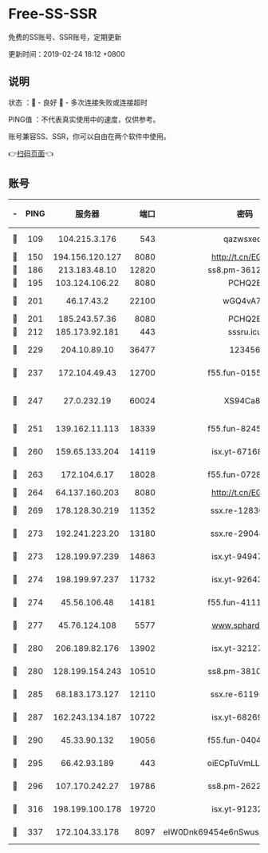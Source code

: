 # Free-SS-SSR

免费的SS账号、SSR账号，定期更新

更新时间：2019-02-24 18:12 +0800

## 说明

状态     ：🙂 - 良好 🙁 - 多次连接失败或连接超时

PING值   ：不代表真实使用中的速度，仅供参考。

账号兼容SS、SSR，你可以自由在两个软件中使用。

👉[扫码页面](https://liesauer.github.io/free-ss-ssr.github.io/)👈

## 账号

|-|PING|服务器|端口|密码|加密方式|区域|
|:----:|:----:|:-----:|-----:|:----:|:----:|:----:|
|🙂|109|104.215.3.176|543|qazwsxedc|aes-256-gcm|JP|
|🙂|150|194.156.120.127|8080|http://t.cn/EGJIyrl|rc4-md5|RU|
|🙂|186|213.183.48.10|12820|ss8.pm-36124269|rc4-md5|RU|
|🙂|195|103.124.106.22|8080|PCHQ2E|rc4-md5|US|
|🙂|201|46.17.43.2|22100|wGQ4vA7D|aes-256-gcm|RU|
|🙂|201|185.243.57.36|8080|PCHQ2E|rc4-md5|US|
|🙂|212|185.173.92.181|443|sssru.icu|rc4-md5|RU|
|🙂|229|204.10.89.10|36477|123456|aes-256-cfb|US|
|🙂|237|172.104.49.43|12700|f55.fun-01558008|aes-256-cfb|SG|
|🙂|247|27.0.232.19|60024|XS94Ca8K|xchacha20-ietf-poly1305|HK|
|🙂|251|139.162.11.113|18339|f55.fun-82455292|aes-256-cfb|SG|
|🙂|260|159.65.133.204|14119|isx.yt-67168990|aes-256-cfb|SG|
|🙂|263|172.104.6.17|18028|f55.fun-07282375|aes-256-cfb|US|
|🙂|264|64.137.160.203|8080|http://t.cn/EGJIyrl|rc4-md5|CA|
|🙂|269|178.128.30.219|11352|ssx.re-12830848|aes-256-cfb|SG|
|🙂|273|192.241.223.20|13180|ssx.re-29048876|aes-256-cfb|US|
|🙂|273|128.199.97.239|14863|isx.yt-94947792|aes-256-cfb|SG|
|🙂|274|198.199.97.237|11732|isx.yt-92643229|aes-256-cfb|US|
|🙂|274|45.56.106.48|14181|f55.fun-41115808|aes-256-cfb|US|
|🙂|277|45.76.124.108|5577|www.sphard.com|aes-256-cfb|AU|
|🙂|280|206.189.82.176|13902|isx.yt-32127764|aes-256-cfb|SG|
|🙂|280|128.199.154.243|10510|ss8.pm-38103435|aes-256-cfb|SG|
|🙂|285|68.183.173.127|12110|ssx.re-61195437|aes-256-cfb|US|
|🙂|287|162.243.134.187|10722|isx.yt-68269758|aes-256-cfb|US|
|🙂|290|45.33.90.132|19056|f55.fun-04047720|aes-256-cfb|US|
|🙂|295|66.42.93.189|443|oiECpTuVmLLxk4Ts|aes-256-cfb|US|
|🙂|296|107.170.242.27|19786|ss8.pm-26221677|aes-256-cfb|US|
|🙂|316|198.199.100.178|19720|isx.yt-91232845|aes-256-cfb|US|
|🙂|337|172.104.33.178|8097|eIW0Dnk69454e6nSwuspv9DmS201tQ0D|aes-256-cfb|SG|
